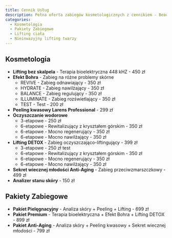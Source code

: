 ```yaml
---
title: Cennik Usług
description: Pełna oferta zabiegów kosmetologicznych z cennikiem - Beauty and Care. Test
categories:
  - Kosmetologia
  - Pakiety Zabiegowe
  - Lifting ciała
  - Nieinwazyjny lifting twarzy
---
```


## Kosmetologia

* **Lifting bez skalpela** - Terapia bioelektryczna 448 kHZ - 450 zł
* **Efekt Bohra** - Zabieg na różne problemy skórne
  * REVIVE - Zabieg odnawiający - 350 zł
  * HYDRATE - Zabieg nawilżający - 350 zł
  * BALANCE - Zabieg regulujący - 350 zł
  * ILLUMINATE - Zabieg rozświetlający - 350 zł
  * TEST - Test - 200 zł
* **Peeling kwasowy Larens Professional** - 299 zł
* **Oczyszczanie wodorowe**
  * 3-etapowe - 250 zł
  * 6-etapowe - Rewitalizujący z kryształem górskim - 350 zł
  * 6-etapowe - Mocno regenerujący - 350 zł
  * 6-etapowe - Mocno nawilżający - 350 zł
* **Lifting DETOX** - Zabieg oczyszczająco-liftingujący - 399 zł
  * 3-etapowe - 250 zł test
  * 6-etapowe - Rewitalizujący z kryształem górskim - 350 zł
  * 6-etapowe - Mocno regenerujący - 350 zł
  * 6-etapowe - Mocno nawilżający - 350 zł
* **Sekret wiecznej młodości Anti-Aging** - Zabieg przeciwzmarszczkowy - 499 zł
* **Analizer stanu skóry** - 150 zł

## Pakiety Zabiegowe

* **Pakiet Pielęgnacyjny** - Analiza skóry + Peeling + Lifting - 699 zł
* **Pakiet Premium** - Terapia bioelektryczna + Efekt Bohra + Lifting DETOX - 899 zł
* **Pakiet Anti-Aging** - Analiza skóry + Peeling kwasowy + Sekret wiecznej młodości - 799 zł
